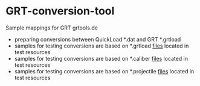 # GRT-conversion-tool
Sample mappings for GRT grtools.de

- preparing conversions between QuickLoad *.dat and GRT *.grtload
- samples for testing conversions are based on *.grtload [files](https://github.com/slavino/GRT-conversion-tool/tree/main/src/test/resources) located in test resources
- samples for testing conversions are based on *.caliber [files](https://github.com/slavino/GRT-conversion-tool/tree/main/src/test/resources) located in test resources
- samples for testing conversions are based on *.projectile [files](https://github.com/slavino/GRT-conversion-tool/tree/main/src/test/resources) located in test resources
